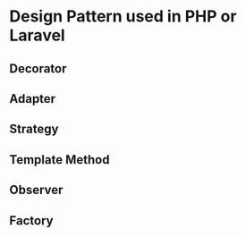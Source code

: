 # Design Pattern used in PHP or Laravel

## Decorator

## Adapter

## Strategy

## Template Method

## Observer

## Factory